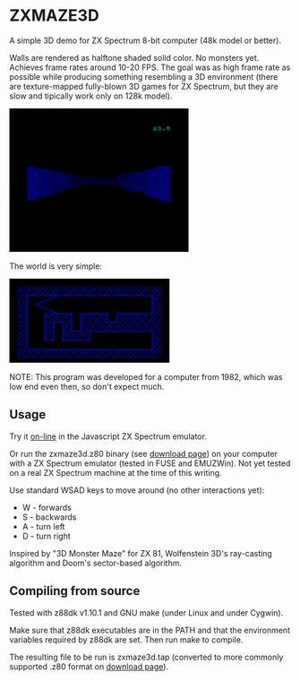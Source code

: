 
# ZXMAZE3D

A simple 3D demo for ZX Spectrum 8-bit computer (48k model or better).

Walls are rendered as halftone shaded solid color. No monsters yet. 
Achieves frame rates around 10-20 FPS. The goal was as high frame rate as possible while producing something resembling a 3D environment (there are texture-mapped fully-blown 3D games for ZX Spectrum, but they are slow and tipically work only on 128k model).

![screenshot](doc/animated-sample.gif?raw=true)

The world is very simple:

![map](doc/map.png?raw=true)

NOTE: This program was developed for a computer from 1982, which was low end even then, so don't expect much.

## Usage

Try it [on-line](http://aoresnik.github.io/zxmaze3d/) in the Javascript ZX Spectrum emulator.

Or run the zxmaze3d.z80 binary (see [download page](http://aoresnik.github.io/zxmaze3d/)) on your computer with a ZX Spectrum emulator (tested in FUSE and EMUZWin). Not yet tested on a  real ZX Spectrum machine at the time of this writing.   
   
Use standard WSAD keys to move around (no other interactions yet):
* W - forwards
* S - backwards
* A - turn left
* D - turn right

Inspired by "3D Monster Maze" for ZX 81, Wolfenstein 3D's ray-casting
algorithm and Doom's sector-based algorithm.

## Compiling from source

Tested with z88dk v1.10.1 and GNU make (under Linux and under Cygwin).
   
Make sure that z88dk executables are in the PATH and that the environment variables required by z88dk are set. Then run make to compile. 

The resulting file to be run is zxmaze3d.tap (converted to more commonly supported .z80 format on [download page](http://aoresnik.github.io/zxmaze3d/)).
